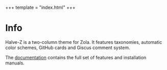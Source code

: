+++
template = "index.html"
+++

# Info

Halve-Z is a two-column theme for Zola. It features taxonomies, automatic color schemes, GitHub cards and Giscus comment system.

The [documentation](https://github.com/charlesrocket/halve-z) contains the full set of features and installation manuals.
